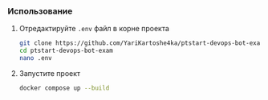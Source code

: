 ### Использование

1. Отредактируйте `.env` файл в корне проекта

    ```bash
    git clone https://github.com/YariKartoshe4ka/ptstart-devops-bot-exam
    cd ptstart-devops-bot-exam
    nano .env
    ```

2. Запустите проект

    ```bash
    docker compose up --build
    ```
